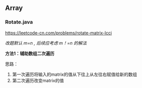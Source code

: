 ## Array

### Rotate.java

https://leetcode-cn.com/problems/rotate-matrix-lcci

*改题默认 m=n , 后续应考虑 m！=n 的解法*

**方法1：辅助数组二次遍历**

思路：

1. 第一次遍历将输入的matrix的值从下往上从左往右赋值给新的数组
2. 第二次遍历改变matrix的值

